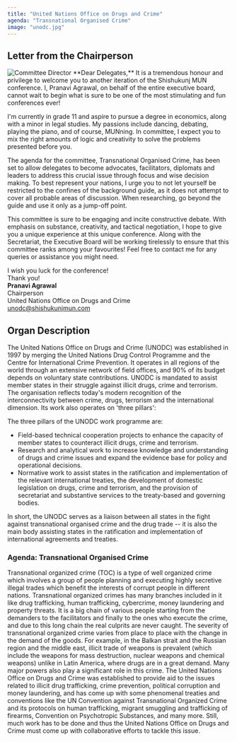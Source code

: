 ```yaml
---
title: "United Nations Office on Drugs and Crime"
agenda: "Transnational Organised Crime"
image: "unodc.jpg"
---
```

## Letter from the Chairperson

<img class="headshot" src="/assets/images/people/pa.png" alt="Committee Director"> 
**Dear Delegates,**  
It is a tremendous honour and privilege to welcome you to another iteration of the Shishukunj MUN conference. I, Pranavi Agrawal, on behalf of the entire executive board, cannot wait to begin what is sure to be one of the most stimulating and fun conferences ever!

I'm currently in grade 11 and aspire to pursue a degree in economics, along with a minor in legal studies. My passions include dancing, debating, playing the piano, and of course, MUNning. In committee, I expect you to mix the right amounts of logic and creativity to solve the problems presented before you.

The agenda for the committee, Transnational Organised Crime, has been set to allow delegates to become advocates, facilitators, diplomats and leaders to address this crucial issue through focus and wise decision making. To best represent your nations, I urge you to not let yourself be restricted to the confines of the background guide, as it does not attempt to cover all probable areas of discussion. When researching, go beyond the guide and use it only as a jump-off point.

This committee is sure to be engaging and incite constructive debate. With emphasis on substance, creativity, and tactical negotiation, I hope to give you a unique experience at this unique conference. Along with the Secretariat, the Executive Board will be working tirelessly to ensure that this committee ranks among your favourites! Feel free to contact me for any queries or assistance you might need.

I wish you luck for the conference!  
Thank you!  
**Pranavi Agrawal**  
Chairperson  
United Nations Office on Drugs and Crime  
[unodc@shishukunjmun.com](mailto:unodc@shishukunjmun.com)  

## Organ Description
The United Nations Office on Drugs and Crime (UNODC) was established in 1997 by merging the United Nations Drug Control Programme and the Centre for International Crime Prevention. It operates in all regions of the world through an extensive network of field offices, and 90% of its budget depends on voluntary state contributions. UNODC is mandated to assist member states in their struggle against illicit drugs, crime and terrorism. The organisation reflects today's modern recognition of the interconnectivity between crime, drugs, terrorism and the international dimension. Its work also operates on 'three pillars':

The three pillars of the UNODC work programme are:

* Field-based technical cooperation projects to enhance the capacity of member states to counteract illicit drugs, crime and terrorism.
* Research and analytical work to increase knowledge and understanding of drugs and crime issues and expand the evidence base for policy and operational decisions.
* Normative work to assist states in the ratification and implementation of the relevant international treaties, the development of domestic legislation on drugs, crime and terrorism, and the provision of secretariat and substantive services to the treaty-based and governing bodies.

In short, the UNODC serves as a liaison between all states in the fight against transnational organised crime and the drug trade -- it is also the main body assisting states in the ratification and implementation of international agreements and treaties.

### Agenda: Transnational Organised Crime
Transnational organized crime (TOC) is a type of well organized crime which involves a group of people planning and executing highly secretive illegal trades which benefit the interests of corrupt people in different nations. Transnational organized crimes has many branches included in it like drug trafficking, human trafficking, cybercrime, money laundering and property threats. It is a big chain of various people starting from the demanders to the facilitators and finally to the ones who execute the crime, and due to this long chain the real culprits are never caught. The severity of transnational organized crime varies from place to place with the change in the demand of the goods. For example,  in the Balkan strait and the Russian region and the middle east, illicit trade of weapons is prevalent (which include the weapons for mass destruction, nuclear weapons and chemical weapons) unlike in Latin America, where drugs are in a great demand.  Many major powers also play a significant role in this crime. The United Nations Office on Drugs and Crime was established to provide aid to the issues related to illicit drug trafficking, crime prevention, political corruption and money laundering, and has come up with some phenomenal treaties and conventions like the UN Convention against Transnational Organized Crime and its protocols on human trafficking, migrant smuggling and trafficking of firearms, Convention on Psychotropic Substances, and many more. Still, much work has to be done and thus the United Nations Office on Drugs and Crime must come up with collaborative efforts to tackle this issue.
